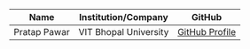 | Name             | Institution/Company                    | GitHub                                  |
| ---------------- | -------------------------------------  | --------------------------------------  |
| Pratap Pawar     | VIT Bhopal University                  |[GitHub Profile](https://github.com/pawarspeaks)|￼Enter
